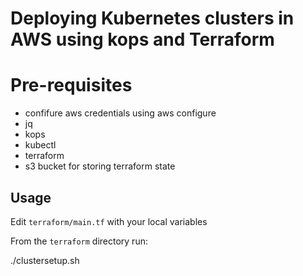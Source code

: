 # Deploying Kubernetes clusters in AWS using kops and Terraform



# Pre-requisites

* confifure aws credentials using aws configure
* jq
* kops
* kubectl
* terraform
* s3 bucket for storing terraform state

## Usage

Edit `terraform/main.tf` with your local variables 

From the `terraform` directory run:

./clustersetup.sh
